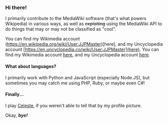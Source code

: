 ### Hi there!
I primarily contribute to the MediaWiki software (that's what powers Wikipedia) in various ways, as well as ~~exploiting~~ using the MediaWiki API to do things that may or may not be classified as "cool".

You can find my Wikimedia account (https://en.wikipedia.org/wiki/User:JJPMaster)[here], and my Uncyclopedia account [https://en.uncyclopedia.co/wiki/User:JJPMaster](here).
You can find my Wikimedia account [here](https://en.wikipedia.org/wiki/User:JJPMaster), and my Uncyclopedia account [here](https://en.uncyclopedia.co/wiki/User:JJPMaster).

#### What about languages?
I primarily work with Python and JavaScript (especially Node.JS), but sometimes you may catch me using PHP, Ruby, or maybe even C#!

#### Finally...
I play [Celeste](https://en.wikipedia.org/wiki/Celeste_(video_game)), if you weren't able to tell that by my profile picture.

Okay, ***bye!***
